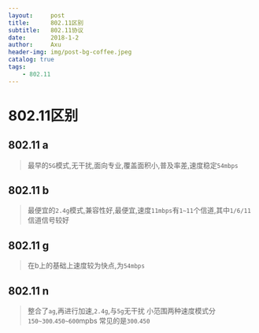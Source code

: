 ```yaml
---
layout:     post
title:      802.11区别
subtitle:   802.11协议
date:       2018-1-2
author:     Axu
header-img: img/post-bg-coffee.jpeg
catalog: true
tags:
    - 802.11
---
```

# 802.11区别
## 802.11 a
> 最早的`5G`模式,无干扰,面向专业,覆盖面积小,普及率差,速度稳定`54mbps`

## 802.11 b
> 最便宜的`2.4g`模式,兼容性好,最便宜,速度`11mbps`有`1~11`个信道,其中`1/6/11`信道信号较好

## 802.11 g
> 在b上的基础上速度较为快点,为`54mbps`

## 802.11 n
> 整合了`ag`,再进行加速,`2.4g`,与`5g`无干扰
> 小范围两种速度模式分`150~300`.`450~600`mpbs
> 常见的是`300`.`450`
